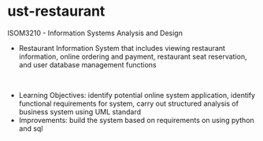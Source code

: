 # ust-restaurant

ISOM3210 - Information Systems Analysis and Design
- Restaurant Information System that includes viewing restaurant information, online ordering and payment, restaurant seat reservation, and user database management functions

<br>

- Learning Objectives: identify potential online system application, identify functional requirements for system, carry out structured analysis of business system using UML standard
- Improvements: build the system based on requirements on using python and sql
 
